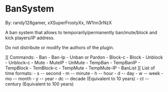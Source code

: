 # BanSystem

By: randy128gamer, xXSuperFrostyXx, IW1nn3rNzX

A ban system that allows to temporarily/permanently ban/mute/block and kick players/IP address.

Do not distribute or modify the authors of the plugin.

][ Commands:
    - Ban <player> <reason>
    - Ban-Ip <IP> <reason>
    - Unban or Pardon <name>
    - Block-c <country> <reason>
    - Block <player> <reason>
    - Unblock <player>
    - Unblock-c <country>
    - Mute <player>
    - MuteIP <IP>
    - UnMute <player>
    - TempBan <player> <TimeFormat> <reason>
    - TempBanIP <IP> <TimeFormat> <reason>
    - TempBlock <name> <TimeFormat> <reason>
    - TemBlock-c <country> <TimeFormat> <reason>
    - TempMute <player> <TimeFormat> <reason>
    - TempMute-IP <IP> <TimeFormat> <reason>
    - BanList <page>
  ][ List of time formats:
    - s -- second
    - m -- minute
    - h -- hour
    - d -- day
    - w -- week
    - mo -- month
    - y -- year
    - dc -- decade (Equivalent to 10 years)
    -  ct -- century (Equivalent to 100 years)
 
